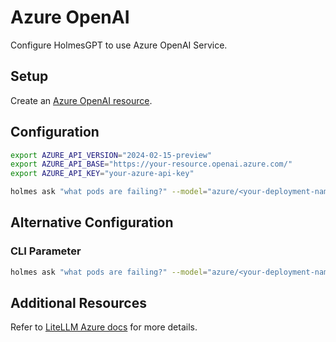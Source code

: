 # Azure OpenAI

Configure HolmesGPT to use Azure OpenAI Service.

## Setup

Create an [Azure OpenAI resource](https://learn.microsoft.com/en-us/azure/ai-services/openai/how-to/create-resource?pivots=web-portal#create-a-resource).

## Configuration

```bash
export AZURE_API_VERSION="2024-02-15-preview"
export AZURE_API_BASE="https://your-resource.openai.azure.com/"
export AZURE_API_KEY="your-azure-api-key"

holmes ask "what pods are failing?" --model="azure/<your-deployment-name>"
```

## Alternative Configuration

### CLI Parameter

```bash
holmes ask "what pods are failing?" --model="azure/<your-deployment-name>" --api-key="your-api-key"
```

## Additional Resources

Refer to [LiteLLM Azure docs](https://litellm.vercel.app/docs/providers/azure) for more details.
